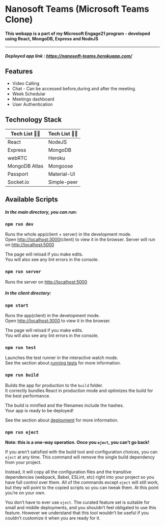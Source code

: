 # Nanosoft Teams (Microsoft Teams Clone)

#### This webapp is a part of my Microsoft Engage21 program - developed using React, MongoDB, Express and NodeJS

---

##### Deployed app link : https://nanosoft-teams.herokuapp.com/

## Features

- Video Calling
- Chat - Can be accessed before,during and after the meeting.
- Week Schedular
- Meetings dashboard
- User Authentication

## Technology Stack

| **Tech List :blue_book::notebook:** | **Tech List :blue_book::notebook:** |
| ----------------------------------- | ----------------------------------- |
| React                               | NodeJS                              |
| Express                             | MongoDB                             |
| webRTC                              | Heroku                              |
| MongoDB Atlas                       | Mongoose                            |
| Passport                            | Material-UI                         |
| Socket.io                           | Simple-peer                         |

## Available Scripts

##### In the main directory, you can run:

### `npm run dev`

Runs the whole app(client + server) in the development mode.<br />
Open [http://localhost:3000](http://localhost:3000)(client) to view it in the browser. Server will run on [http://localhost:5000](http://localhost:5000)

The page will reload if you make edits.<br />
You will also see any lint errors in the console.

### `npm run server`

Runs the server on [http://localhost:5000](http://localhost:5000)

##### In the client directory:

### `npm start`

Runs the app(client) in the development mode.<br />
Open [http://localhost:3000](http://localhost:3000) to view it in the browser.

The page will reload if you make edits.<br />
You will also see any lint errors in the console.

### `npm run test`

Launches the test runner in the interactive watch mode.<br />
See the section about [running tests](https://facebook.github.io/create-react-app/docs/running-tests) for more information.

### `npm run build`

Builds the app for production to the `build` folder.<br />
It correctly bundles React in production mode and optimizes the build for the best performance.

The build is minified and the filenames include the hashes.<br />
Your app is ready to be deployed!

See the section about [deployment](https://facebook.github.io/create-react-app/docs/deployment) for more information.

### `npm run eject`

**Note: this is a one-way operation. Once you `eject`, you can’t go back!**

If you aren’t satisfied with the build tool and configuration choices, you can `eject` at any time. This command will remove the single build dependency from your project.

Instead, it will copy all the configuration files and the transitive dependencies (webpack, Babel, ESLint, etc) right into your project so you have full control over them. All of the commands except `eject` will still work, but they will point to the copied scripts so you can tweak them. At this point you’re on your own.

You don’t have to ever use `eject`. The curated feature set is suitable for small and middle deployments, and you shouldn’t feel obligated to use this feature. However we understand that this tool wouldn’t be useful if you couldn’t customize it when you are ready for it.
